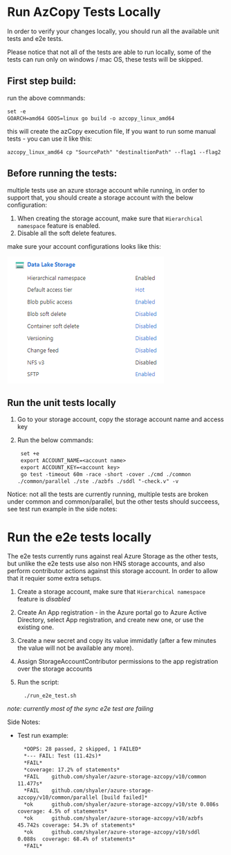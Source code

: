 # Run AzCopy Tests Locally

In order to verify your changes locally, you should run all the available unit tests and e2e tests.

Please notice that not all of the tests are able to run locally, some of the tests can run only on windows / mac OS, these tests will be skipped.



## First step build:
run the above comnmands:

    set -e
    GOARCH=amd64 GOOS=linux go build -o azcopy_linux_amd64


this will create the azCopy execution file, If you want to run some manual tests - you can use it like this:

    azcopy_linux_amd64 cp "SourcePath" "destinaltionPath" --flag1 --flag2



## Before running the tests:
multiple tests use an azure storage account while running, in order to support that, you should create a storage account with the below configuration:
1. When creating the storage account, make sure that `Hierarchical namespace` feature is enabled.
2. Disable all the soft delete features.

make sure your account configurations looks like this: 

![Storage Account configuration](storage-account-configuration.png)



## Run the unit tests locally
1. Go to your storage account, copy the storage account name and access key
2. Run the below commands:

        set +e
        export ACCOUNT_NAME=<account name>
        export ACCOUNT_KEY=<account key>
        go test -timeout 60m -race -short -cover ./cmd ./common ./common/parallel ./ste ./azbfs ./sddl "-check.v" -v


Notice: not all the tests are currently running, multiple tests are broken under common and common/parallel, but the other tests should succeess, see test run example in the side notes:


# Run the e2e tests locally
The e2e tests currently runs against real Azure Storage as the other tests, but unlike the e2e tests use also non HNS storage accounts, and also perform contributor actions against this storage account. In order to allow that it requier some extra setups.
1. Create a storage account, make sure that `Hierarchical namespace` feature is _disabled_
2. Create An App registration - in the Azure portal go to Azure Active Directory, select App registration, and create new one, or use the existing one.
3. Create a new secret and copy its value immidatly (after a few minutes the value will not be available any more).
5. Assign StorageAccountContributor permissions to the app registration over the storage accounts
6. Run the script:

         ./run_e2e_test.sh

_note: currently most of the sync e2e test are failing_



Side Notes:
* Test run example:

        *OOPS: 28 passed, 2 skipped, 1 FAILED*
        *--- FAIL: Test (11.42s)*
        *FAIL*
        *coverage: 17.2% of statements*
        *FAIL    github.com/shyaler/azure-storage-azcopy/v10/common      11.477s*
        *FAIL    github.com/shyaler/azure-storage-azcopy/v10/common/parallel [build failed]*
        *ok      github.com/shyaler/azure-storage-azcopy/v10/ste 0.086s  coverage: 4.5% of statements*
        *ok      github.com/shyaler/azure-storage-azcopy/v10/azbfs       45.742s coverage: 54.3% of statements*
        *ok      github.com/shyaler/azure-storage-azcopy/v10/sddl        0.088s  coverage: 68.4% of statements*
        *FAIL*